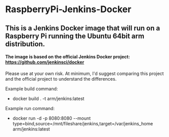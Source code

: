 # RaspberryPi-Jenkins-Docker

## This is a Jenkins Docker image that will run on a Raspberry Pi running the Ubuntu 64bit arm distribution.
#### The image is based on the official Jenkins Docker project:  https://github.com/jenkinsci/docker

Please use at your own risk.  At minimum, I'd suggest comparing this project and the official project to understand the differences.

Example build command:  
- docker build . -t arm/jenkins:latest  

Example run command:  
- docker run -d  -p 8080:8080 --mount type=bind,source=/mnt/fileshare/jenkins,target=/var/jenkins_home arm/jenkins:latest
